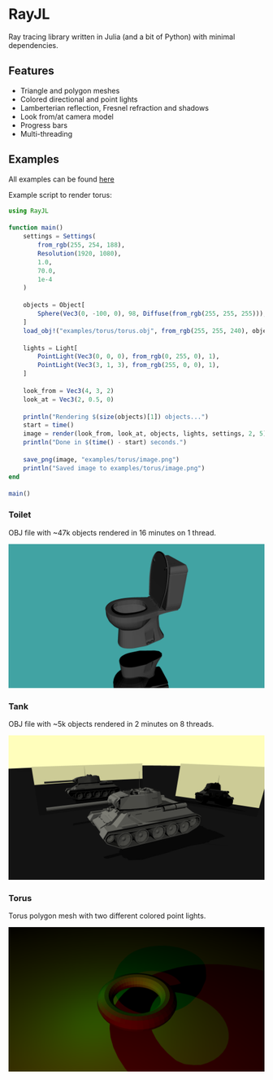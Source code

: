 # RayJL

Ray tracing library written in Julia (and a bit of Python) with minimal dependencies.

## Features

- Triangle and polygon meshes
- Colored directional and point lights
- Lamberterian reflection, Fresnel refraction and shadows
- Look from/at camera model
- Progress bars
- Multi-threading

## Examples

All examples can be found [here](examples/)

Example script to render torus:

```julia
using RayJL

function main()
    settings = Settings(
        from_rgb(255, 254, 188),
        Resolution(1920, 1080),
        1.0,
        70.0,
        1e-4
    )

    objects = Object[
        Sphere(Vec3(0, -100, 0), 98, Diffuse(from_rgb(255, 255, 255))),
    ]
    load_obj!("examples/torus/torus.obj", from_rgb(255, 255, 240), objects)

    lights = Light[
        PointLight(Vec3(0, 0, 0), from_rgb(0, 255, 0), 1),
        PointLight(Vec3(3, 1, 3), from_rgb(255, 0, 0), 1),
    ]

    look_from = Vec3(4, 3, 2)
    look_at = Vec3(2, 0.5, 0)

    println("Rendering $(size(objects)[1]) objects...")
    start = time()
    image = render(look_from, look_at, objects, lights, settings, 2, 5)
    println("Done in $(time() - start) seconds.")

    save_png(image, "examples/torus/image.png")
    println("Saved image to examples/torus/image.png")
end

main()
```

### Toilet

OBJ file with ~47k objects rendered in 16 minutes on 1 thread.

![toilet](examples/toilet/image.png)

### Tank

OBJ file with ~5k objects rendered in 2 minutes on 8 threads.

![tank](examples/tank/image.png)

### Torus

Torus polygon mesh with two different colored point lights.

![torus](examples/torus/image.png)
